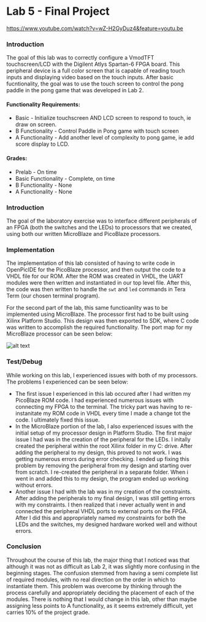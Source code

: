 Lab 5 - Final Project
===========

https://www.youtube.com/watch?v=wZ-H2GyDuz4&feature=youtu.be

### Introduction

The goal of this lab was to correctly configure a VmodTFT touchscreen/LCD with the Digilent Atlys Spartan-6 FPGA board. This peripheral device is a full color screen that is capable of reading touch inputs and displaying video based on the touch inputs. After basic fucntionality, the goal was to use the touch screen to control the pong paddle in the pong game that was developed in Lab 2.

#### Functionality Requirements:
* Basic - Initialize touchscreen AND LCD screen to respond to touch, ie draw on screen.
* B Functionality - Control Paddle in Pong game with touch screen
* A Functionality - Add another level of complexity to pong game, ie add score display to LCD.

#### Grades:
* Prelab - On time
* Basic Functionality - Complete, on time
* B Functionality - None
* A Functionality - None

### Introduction

The goal of the laboratory exercise was to interface different peripherals of an FPGA (both the switches and the LEDs) to processors that we created, using both our written MicroBlaze and PicoBlaze processors.  

### Implementation

The implementation of this lab consisted of having to write code in OpenPicIDE for the PicoBlaze processor, and then output the code to a VHDL file for our ROM. After the ROM was created in VHDL, the UART modules were then written and instantiated in our top level file. After this, the code was then written to handle the `swt` and `led` commands in Tera Term (our chosen terminal program).

For the second part of the lab, this same functioanlity was to be implemented using MicroBlaze. The processor first had to be built using Xilinx Platform Studio. This design was then exported to SDK, where C code was written to accomplish the required functionality. The port map for my MicroBlaze processor can be seen below:

![alt text](http://i.imgur.com/veArrWW.png "MicroBlaze Port Map")


### Test/Debug

While working on this lab, I experienced issues with both of my processors. The problems I experienced can be seen below:

 * The first issue I experienced in this lab occured after I had written my PicoBlaze ROM code. I had experienced numerous issues with connecting my FPGA to the terminal. The tricky part was having to re-instanitate my ROM code in VHDL every time I made a change tot the code. I ultimately fixed this issue.
 * In the MicroBlaze portion of the lab, I also experienced issues with the initial setup of my processor design in Platform Studio. The first major issue I had was in the creation of the peripheral for the LEDs. I initally created the peripheral within the root Xilinx folder in my C: drive. After adding the peripheral to my design, this proved to not work. I was getting numerous errors during error checking. I ended up fixing this problem by removing the peripheral from my design and starting over from scratch. I re-created the peripheral in a separate folder. When i went in and added this to my design, the program ended up working without errors.
 * Another issue I had with the lab was in my creation of the constraints. After adding the peripherals to my final design, I was still getting errors with my constraints. I then realized that i never actually went in and connected the peripheral VHDL ports to external ports on the FPGA. After I did this and appropriately named my constraints for both the LEDs and the switches, my designed hardware worked well and without errors.

### Conclusion

Throughout the course of this lab, the major thing that I noticed was that although it was not as difficult as Lab 2, it was slightly more confusing in the beginning stages. The confusion stemmed from having a semi complete list of required modules, with no real direction on the order in which to instantiate them. This problem was overcome by thinking through the process carefully and appropriately deciding the placement of each of the modules. There is nothing that I would change in this lab, other than maybe assigning less points to A functionality, as it seems extremely difficult, yet carries 10% of the project grade.

 

